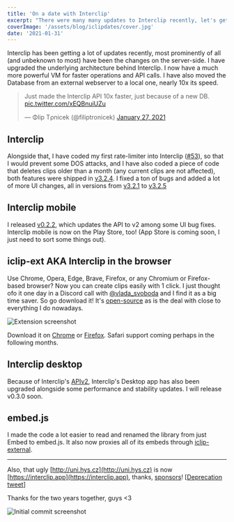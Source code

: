 ```yaml
---
title: 'On a date with Interclip'
excerpt: "There were many many updates to Interclip recently, let's get on a journey through all of them!"
coverImage: '/assets/blog/iclipdates/cover.jpg'
date: '2021-01-31'
---
```


Interclip has been getting a lot of updates recently, most prominently of all (and unbeknown to most) have been the changes on the server-side. I have upgraded the underlying architecture behind Interclip. I now have a much more powerful VM for faster operations and API calls. I have also moved the Database from an external webserver to a local one, nearly 10x its speed.
<blockquote class="twitter-tweet"><p lang="en" dir="ltr">Just made the Interclip API 10x faster, just because of a new DB. <a href="https://t.co/xEQBnuiUZu">pic.twitter.com/xEQBnuiUZu</a></p>&mdash; Φlip Tρnicek (@filiptronicek) <a href="https://twitter.com/filiptronicek/status/1354356645522976768?ref_src=twsrc%5Etfw">January 27, 2021</a></blockquote> <script async src="https://platform.twitter.com/widgets.js" charset="utf-8"></script>

## Interclip
Alongside that, I have coded my first rate-limiter into Interclip ([#53](https://github.com/aperta-principium/Interclip/pull/53)), so that I would prevent some DOS attacks, and I have also coded a piece of code that deletes clips older than a month (any current clips are not affected), both features were shipped in [v3.2.4](https://github.com/aperta-principium/Interclip/releases/tag/v3.2.4). I fixed a ton of bugs and added a lot of more UI changes, all in versions from [v3.2.1](https://github.com/aperta-principium/Interclip/releases/tag/v3.2.1) to [v3.2.5](https://github.com/aperta-principium/Interclip/releases/tag/v3.2.5)

## Interclip mobile
I released [v0.2.2](https://github.com/filiptronicek/iclip-mobile/releases/tag/v0.2.2), which updates the API to v2 among some UI bug fixes. Interclip mobile is now on the Play Store, too! (App Store is coming soon, I just need to sort some things out).

## iclip-ext AKA Interclip in the browser
Use Chrome, Opera, Edge, Brave, Firefox, or any Chromium or Firefox-based browser? Now you can create clips easily with 1 click. I just thought ofo it one day in a Discord call with [@vlada_svoboda](https://twitter.com/vlada_svoboda) and I find it as a big time saver. So go download it! It's [open-source](https://github.com/aperta-principium/iclip-ext) as is the deal with close to everything I do nowadays.

![Extension screenshot](/assets/blog/uploads/ca962b70-d488-4c9c-ad08-3b1fab8e1354.png)

Download it on [Chrome](https://chrome.google.com/webstore/detail/interclip-extension/mpgjjbeepoonaaeaodiadghpnaadnngg) or [Firefox](https://addons.mozilla.org/en-US/firefox/addon/interclip/). Safari support coming perhaps in the following months.

## Interclip desktop
Because of Interclip's [APIv2](https://github.com/aperta-principium/Interclip/releases/tag/v3.2.0), Interclip's Desktop app has also been upgraded alongside some performance and stability updates. I will release v0.3.0 soon.
## embed.js
I made the code a lot easier to read and renamed the library from just Embed to embed.js. It also now proxies all of its embeds through [iclip-external](https://github.com/filiptronicek/iclip-external/).

<hr>


Also, that ugly [http://uni.hys.cz](http://uni.hys.cz) is now [https://interclip.app](https://interclip.app), thanks, [sponsors](https://thanks.trnck.dev/)! [[Deprecation tweet](https://twitter.com/filiptronicek/status/1355504669263613953?s=20)]

Thanks for the two years together, guys <3


![Initial commit screenshot](/assets/blog/uploads/7187bba4-30d0-4733-b600-94c55f1565b8.png)